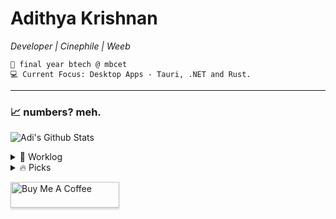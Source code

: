 <div>   
    
# Adithya Krishnan 
*Developer | Cinephile | Weeb*

    💼 final year btech @ mbcet  
    💻 Current Focus: Desktop Apps - Tauri, .NET and Rust.  

---

</div>

### 📈 numbers? meh.  
 ![Adi's Github Stats](https://github-readme-stats.vercel.app/api?username=fal3n-4ngel&count_private=true&show_icons=true&theme=github_dark_dimmed)


<details>
  <summary>🌱 Worklog  </summary>

  - [fal3n-4ngel/prescription-app](https://github.com/fal3n-4ngel/prescription-app) -  (1 week ago)
  - [fal3n-4ngel/resume](https://github.com/fal3n-4ngel/resume) -  (3 weeks ago)
  - [fal3n-4ngel/dotfiles](https://github.com/fal3n-4ngel/dotfiles) - Dotfiles of my Personal System (3 months ago)
  - [fal3n-4ngel/git-wrapped24](https://github.com/fal3n-4ngel/git-wrapped24) - Git Wrapped is a web application that provides a beautiful visualization of your GitHub contributions. (4 months ago)
  - [fal3n-4ngel/ollama-chat](https://github.com/fal3n-4ngel/ollama-chat) -  (4 months ago)
</details>

<details>
  <summary>🔥 Picks </summary>
   
  - [simple-icons/simple-icons](https://github.com/simple-icons/simple-icons) - SVG icons for popular brands (5 days ago)
  - [PatrickJS/awesome-cursorrules](https://github.com/PatrickJS/awesome-cursorrules) - 📄 A curated list of awesome .cursorrules files (5 days ago)
  - [lllyasviel/FramePack](https://github.com/lllyasviel/FramePack) - Lets make video diffusion practical! (1 week ago)
  - [robotostudio/turbo-start-sanity](https://github.com/robotostudio/turbo-start-sanity) - Sanity &#43; Next.js page-builder template (1 week ago)
  - [temporalio/temporal](https://github.com/temporalio/temporal) - Temporal service (3 weeks ago)
</details>


<a href="https://www.buymeacoffee.com/fal3n4ngel" target="_blank"><img src="https://www.buymeacoffee.com/assets/img/custom_images/orange_img.png" alt="Buy Me A Coffee" style="height: 41px !important;width: 174px !important;box-shadow: 0px 3px 2px 0px rgba(190, 190, 190, 0.5) !important;-webkit-box-shadow: 0px 3px 2px 0px rgba(190, 190, 190, 0.5) !important;" ></a>


